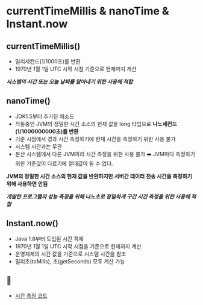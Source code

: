 # currentTimeMillis & nanoTime & Instant.now

## currentTimeMillis()

- 밀리세컨드(1/1000초)를 반환
- 1970년 1월 1일 UTC 시작 시점 기준으로 현재까지 계산

**_시스템의 시간 또는 오늘 날짜를 알아내기 위한 사용에 적합_**

## nanoTime()

- JDK1.5부터 추가된 메소드
- 작동중인 JVM의 정밀한 시간 소스의 현재 값을 long 타입으로 **나노세컨드(1/1000000000초)를 반환**
- 기준 시점에서 경과 시간 측정하기에 현재 시간을 측정하기 위한 사용 불가
- 시스템 시간과는 무관
- 분산 시스템에서 다른 JVM끼리 시간 측정을 위한 사용 불가 ➡️ JVM마다 측정하기 위한 기준값이 다르기에 절대값이 될 수 없다.

**JVM의 정밀한 시간 소스의 현재 값을 반환하지만 서버간 데이터 전송 시간을 측정하기 위해 사용하면 안됨**

**_개발한 프로그램의 성능 측정을 위해 나노초로 정밀하게 구간 시간 측정을 위한 사용에 적합_**

## Instant.now()

- Java 1.8부터 도입된 시간 객체
- 1970년 1월 1일 UTC 시작 시점을 기준으로 현재까지 계산
- 운영체제의 시간 값을 기준으로 시스템 시간을 참조
- 밀리초(toMills), 초(getSeconds) 모두 계산 가능

## 🔗

- [시간 측정 코드](https://cloud-cuckoo-land.tistory.com/entry/Java-%EC%BD%94%EB%93%9C%EC%9D%98-%EC%8B%A4%ED%96%89-%EC%8B%9C%EA%B0%84-%EC%B8%A1%EC%A0%95)

